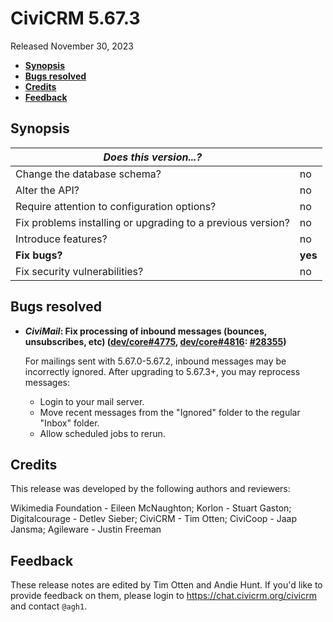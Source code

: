 # CiviCRM 5.67.3

Released November 30, 2023

- **[Synopsis](#synopsis)**
- **[Bugs resolved](#bugs)**
- **[Credits](#credits)**
- **[Feedback](#feedback)**

## <a name="synopsis"></a>Synopsis

| *Does this version...?*                                         |          |
| --------------------------------------------------------------- | -------- |
| Change the database schema?                                     | no       |
| Alter the API?                                                  | no       |
| Require attention to configuration options?                     | no       |
| Fix problems installing or upgrading to a previous version?     | no       |
| Introduce features?                                             | no       |
| **Fix bugs?**                                                   | **yes**  |
| Fix security vulnerabilities?                                   | no       |

## <a name="bugs"></a>Bugs resolved

* **_CiviMail_: Fix processing of inbound messages (bounces, unsubscribes, etc) ([dev/core#4775](https://lab.civicrm.org/dev/core/-/issues/4775), [dev/core#4816](https://lab.civicrm.org/dev/core/-/issues/4816): [#28355](https://github.com/civicrm/civicrm-core/pull/28355))**

    For mailings sent with 5.67.0-5.67.2, inbound messages may be incorrectly ignored. After upgrading to 5.67.3+, you may reprocess messages: 

    * Login to your mail server.
    * Move recent messages from the "Ignored" folder to the regular "Inbox" folder.
    * Allow scheduled jobs to rerun.

## <a name="credits"></a>Credits

This release was developed by the following authors and reviewers:

Wikimedia Foundation - Eileen McNaughton; Korlon - Stuart Gaston; Digitalcourage - Detlev
Sieber; CiviCRM - Tim Otten; CiviCoop - Jaap Jansma; Agileware - Justin Freeman

## <a name="feedback"></a>Feedback

These release notes are edited by Tim Otten and Andie Hunt.  If you'd like to
provide feedback on them, please login to https://chat.civicrm.org/civicrm and
contact `@agh1`.
